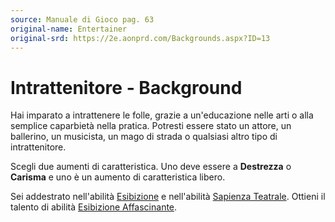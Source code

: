 ```yaml
---
source: Manuale di Gioco pag. 63
original-name: Entertainer
original-srd: https://2e.aonprd.com/Backgrounds.aspx?ID=13
---
```


# Intrattenitore - Background

Hai imparato a intrattenere le folle, grazie a un'educazione nelle arti o alla
semplice caparbietà nella pratica. Potresti essere stato un attore, un
ballerino, un musicista, un mago di strada o qualsiasi altro tipo di
intrattenitore.

Scegli due aumenti di caratteristica. Uno deve essere a **Destrezza** o
**Carisma** e uno è un aumento di caratteristica libero.

Sei addestrato nell'abilità [Esibizione](/abilita/esibizione) e nell'abilità
[Sapienza Teatrale](/abilita/sapienza). Ottieni il talento di abilità
[Esibizione Affascinante](/talenti/generici/esibizione-affascinante).
